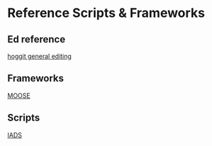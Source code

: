 # Reference Scripts & Frameworks

## Ed reference
[hoggit general editing](https://wiki.hoggitworld.com/view/Hoggit_DCS_World_Wiki#Mission_Making)
## Frameworks
[MOOSE](https://github.com/FlightControl-Master/MOOSE/)

## Scripts
[IADS](https://github.com/walder/Skynet-IADS)

